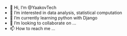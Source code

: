 - 👋 Hi, I’m @YaakovTech
- 👀 I’m interested in data analysis, statistical computation 
- 🌱 I’m currently learning python with Django 
- 💞️ I’m looking to collaborate on ...
- 📫 How to reach me ...

<!---
YaakovTech/YaakovTech is a ✨ special ✨ repository because its `README.md` (this file) appears on your GitHub profile.
You can click the Preview link to take a look at your changes.
--->
